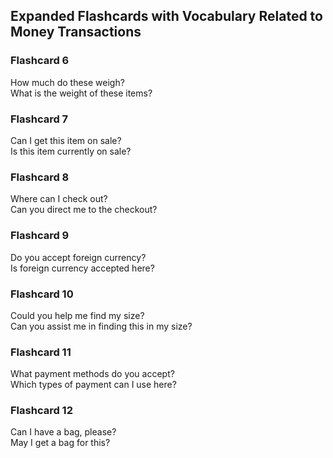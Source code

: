 ## Expanded Flashcards with Vocabulary Related to Money Transactions

### Flashcard 6
How much do these weigh? <br>
What is the weight of these items? <br>

### Flashcard 7
Can I get this item on sale? <br>
Is this item currently on sale? <br>

### Flashcard 8
Where can I check out? <br>
Can you direct me to the checkout? <br>

### Flashcard 9
Do you accept foreign currency? <br>
Is foreign currency accepted here? <br>

### Flashcard 10
Could you help me find my size? <br>
Can you assist me in finding this in my size? <br>

### Flashcard 11
What payment methods do you accept? <br>
Which types of payment can I use here? <br>

### Flashcard 12
Can I have a bag, please? <br>
May I get a bag for this? <br>
